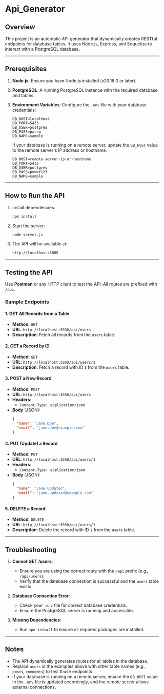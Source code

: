 # Api_Generator

## Overview
This project is an automatic API generator that dynamically creates RESTful endpoints for database tables. It uses Node.js, Express, and Sequelize to interact with a PostgreSQL database.

---

## Prerequisites
1. **Node.js**: Ensure you have Node.js installed (v20.18.0 or later).
2. **PostgreSQL**: A running PostgreSQL instance with the required database and tables.
3. **Environment Variables**: Configure the `.env` file with your database credentials:
   ```properties
   DB_HOST=localhost
   DB_PORT=5433
   DB_USER=postgres
   DB_PASS=passw
   DB_NAME=sample
   ```

   If your database is running on a remote server, update the `DB_HOST` value to the remote server's IP address or hostname:
   ```properties
   DB_HOST=remote-server-ip-or-hostname
   DB_PORT=5432
   DB_USER=postgres
   DB_PASS=power123
   DB_NAME=sample
   ```

---

## How to Run the API
1. Install dependencies:
   ```bash
   npm install
   ```

2. Start the server:
   ```bash
   node server.js
   ```

3. The API will be available at:
   ```plaintext
   http://localhost:3000
   ```

---

## Testing the API
Use **Postman** or any HTTP client to test the API. All routes are prefixed with `/api`.

### Sample Endpoints

#### **1. GET All Records from a Table**
- **Method**: `GET`
- **URL**: `http://localhost:3000/api/users`
- **Description**: Fetch all records from the `users` table.

#### **2. GET a Record by ID**
- **Method**: `GET`
- **URL**: `http://localhost:3000/api/users/1`
- **Description**: Fetch a record with ID `1` from the `users` table.

#### **3. POST a New Record**
- **Method**: `POST`
- **URL**: `http://localhost:3000/api/users`
- **Headers**:
  - `Content-Type: application/json`
- **Body** (JSON):
  ```json
  {
    "name": "Jane Doe",
    "email": "jane.doe@example.com"
  }
  ```

#### **4. PUT (Update) a Record**
- **Method**: `PUT`
- **URL**: `http://localhost:3000/api/users/1`
- **Headers**:
  - `Content-Type: application/json`
- **Body** (JSON):
  ```json
  {
    "name": "Jane Updated",
    "email": "jane.updated@example.com"
  }
  ```

#### **5. DELETE a Record**
- **Method**: `DELETE`
- **URL**: `http://localhost:3000/api/users/1`
- **Description**: Delete the record with ID `1` from the `users` table.

---

## Troubleshooting
1. **Cannot GET /users**:
   - Ensure you are using the correct route with the `/api` prefix (e.g., `/api/users`).
   - Verify that the database connection is successful and the `users` table exists.

2. **Database Connection Error**:
   - Check your `.env` file for correct database credentials.
   - Ensure the PostgreSQL server is running and accessible.

3. **Missing Dependencies**:
   - Run `npm install` to ensure all required packages are installed.

---

## Notes
- The API dynamically generates routes for all tables in the database.
- Replace `users` in the examples above with other table names (e.g., `posts`, `comments`) to test those endpoints.
- If your database is running on a remote server, ensure the `DB_HOST` value in the `.env` file is updated accordingly, and the remote server allows external connections.
